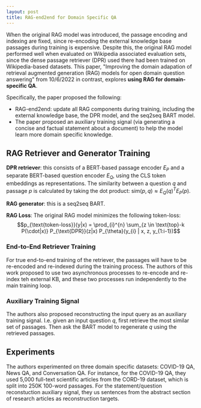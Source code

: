 ```yaml
---
layout: post
title: RAG-end2end for Domain Specific QA
---
```


When the original RAG model was introduced, the passage encoding and indexing are fixed, since re-encoding the external knowledge base passages during training is expensive. Despite this, the original RAG model performed well when evaluated on Wikipedia associated evaluation sets, since the dense passage retriever (DPR) used there had been trained on Wikipedia-based datasets. This paper, "Improving the domain adapation of retrieval augmented generation (RAG) models for open domain question answering" from 10/6/2022 in contrast, explores **using RAG for domain-specific QA**.

Specifically, the paper proposed the following:
* RAG-end2end: update all RAG components during training, including the external knowledge base, the DPR model, and the seq2seq BART model.
* The paper proposed an auxiliary training signal (via generating a concise and factual statement about a document) to help the model learn more domain specific knowledge.

## RAG Retriever and Generator Training
**DPR retriever**: this consists of a BERT-based passage encoder $E_{P}$ and a separate BERT-based question encoder $E_{Q}$, using the CLS token embeddings as representations. The similarity between a question $q$ and passage $p$ is calculated by taking the dot product: $\text{sim}(p, q) \approx E_{Q}(q)^{T} E_{P}(p)$.

**RAG generator**: this is a seq2seq BART.

**RAG Loss**: The original RAG model minimizes the following token-loss:
$$p_{\text{token-loss}}(y|x) = \prod_{i}^{n} \sum_{z \in \text{top}-k P(\cdot|x)} P_{\text{DPR}}(z|x) P_{\theta}(y_{i} | x, z, y_{1:i-1})$$

### End-to-End Retriever Training
For true end-to-end training of the retriever, the passages will have to be re-encoded and re-indexed during the training process. The authors of this work proposed to use two asynchronous processes to re-encode and re-index teh external KB, and these two processes run independently to the main training loop.

### Auxiliary Training Signal
The authors also proposed reconstructing the input query as an auxiliary training signal. I.e. given an input question $q$, first retrieve the most similar set of passages. Then ask the BART model to regenerate $q$ using the retrieved passages.

## Experiments
The authors experimented on three domain specific datasets: COVID-19 QA, News QA, and Conversation QA. For instance, for the COVID-19 QA, they used 5,000 full-text scientific articles from the CORD-19 dataset, which is split into 250K 100-word passages. For the statement/question reconstuction auxiliary signal, they us sentences from the abstract section of research articles as reconstruction targets.
